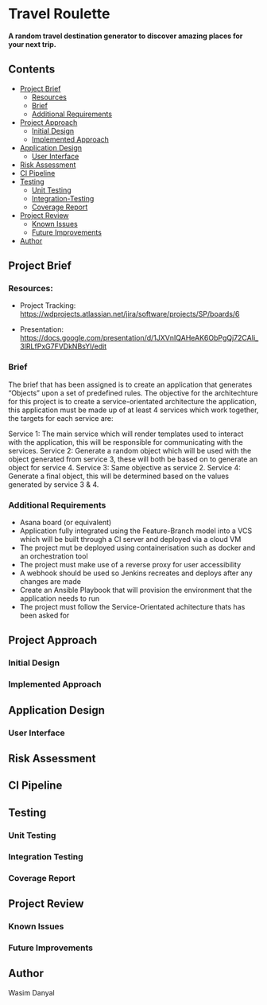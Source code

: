 # Travel Roulette
**A random travel destination generator to discover amazing places for your next trip.**

## Contents

- [Project Brief](#Project-Brief)
	* [Resources](#Resources)
   * [Brief](#brief)
   * [Additional Requirements](#Additional-Requirements)
- [Project Approach](#My-Approach)
   * [Initial Design](#Initial-Design)
   * [Implemented Approach](#Implemented-Approach)
- [Application Design](#Application-Design)
   * [User Interface](#UI)
- [Risk Assessment](#Risk-Assessment)
- [CI Pipeline](#CI-Pipeline)
- [Testing](#Testing)
	* [Unit Testing](#Unit-Testing) 
	* [Integration-Testing](#Integration-Testing) 
	* [Coverage Report](#Coverage-Report) 
 - [Project Review](#Project-Review)
 	* [Known Issues](#Known-Issues)
   * [Future Improvements](#Future-Improvements)
- [Author](#Author)







## Project Brief

### Resources: 
 
- Project Tracking: https://wdprojects.atlassian.net/jira/software/projects/SP/boards/6

- Presentation: https://docs.google.com/presentation/d/1JXVnIQAHeAK6ObPgQj72CAIi_3lRLfPxG7FVDkNBsYI/edit


### Brief
The brief that has been assigned is to create an application that generates “Objects” upon a set of predefined rules. The objective for the architechture for this project is to create a service-orientated architecture the application, this application must be made up of at least 4 services which work together, the targets for each service are:

Service 1: The main service which will render templates used to interact with the application, this will be responsible for communicating with the services.
Service 2: Generate a random object which will be used with the object generated from service 3, these will both be based on to generate an object for service 4.
Service 3: Same objective as service 2.
Service 4: Generate a final object, this will be determined based on the values generated by service 3 & 4.


### Additional Requirements
 - Asana board (or equivalent)
 - Application fully integrated using the Feature-Branch model into a VCS which will be built through a CI server and deployed via a cloud VM
 - The project mut be deployed using containerisation such as docker and an orchestration tool
 - The project must make use of a reverse proxy for user accessibility
 -  A webhook should be used so Jenkins recreates and deploys after any changes are made
 - Create an Ansible Playbook that will provision the environment that the application needs to run
 - The project must follow the Service-Orientated achitecture thats has been asked for
 

## Project Approach

### Initial Design

### Implemented Approach

## Application Design

### User Interface 

## Risk Assessment

## CI Pipeline

## Testing

### Unit Testing

### Integration Testing

### Coverage Report

## Project Review

### Known Issues

### Future Improvements

## Author 

Wasim Danyal
